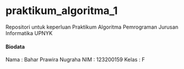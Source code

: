 # praktikum_algoritma_1
Repositori untuk keperluan Praktikum Algoritma Pemrograman Jurusan Informatika UPNYK

#### Biodata
 Nama	: Bahar Prawira Nugraha
 NIM	: 123200159
 Kelas	: F